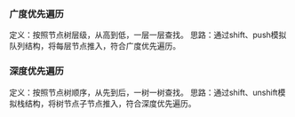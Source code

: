 ### 广度优先遍历
定义：按照节点树层级，从高到低，一层一层查找。
思路：通过shift、push模拟队列结构，将每层节点推入，符合广度优先遍历。

### 深度优先遍历
定义：按照节点树顺序，从先到后，一树一树查找。
思路：通过shift、unshift模拟栈结构，将树节点子节点推入，符合深度优先遍历。